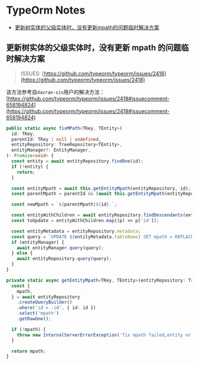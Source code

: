 # TypeOrm Notes

- [更新树实体的父级实体时，没有更新mpath的问题临时解决方案](更新树实体的父级实体时没有更新-mpath-的问题临时解决方案)

## 更新树实体的父级实体时，没有更新 mpath 的问题临时解决方案

> ISSUES: [https://github.com/typeorm/typeorm/issues/2418](https://github.com/typeorm/typeorm/issues/2418)

该方法参考自`davran-siv`用户的解决方法：[https://github.com/typeorm/typeorm/issues/2418#issuecomment-658194824](https://github.com/typeorm/typeorm/issues/2418#issuecomment-658194824)

```ts
public static async fixMPath<TKey, TEntity>(
  id: TKey,
  parentId: TKey | null | undefined,
  entityRepository: TreeRepository<TEntity>,
  entityManager?: EntityManager,
): Promise<void> {
  const entity = await entityRepository.findOne(id);
  if (!entity) {
    return;
  }

  const entityMpath = await this.getEntityMpath(entityRepository, id);
  const parentMpath = parentId && (await this.getEntityMpath(entityRepository, parentId));

  const newMpath = `${parentMpath}${id}.`;

  const entityWithChildren = await entityRepository.findDescendants(entity);
  const toUpdate = entityWithChildren.map((p) => p['id']);

  const entityMetadata = entityRepository.metadata;
  const query = `UPDATE ${entityMetadata.tableName} SET mpath = REPLACE(mpath, '${entityMpath}', '${newMpath}')  WHERE ${entityMetadata.tableName}.id IN (${toUpdate.join(',')})`;
  if (entityManager) {
    await entityManager.query(query);
  } else {
    await entityRepository.query(query);
  }
}

private static async getEntityMpath<TKey, TEntity>(entityRepository: TreeRepository<TEntity>, id: TKey): Promise<string> {
  const {
    mpath,
  } = await entityRepository
    .createQueryBuilder()
    .where('id = :id', { id: id })
    .select('mpath')
    .getRawOne();

  if (!mpath) {
    throw new InternalServerErrorException('fix mpath failed,entity or mpath not found.');
  }

  return mpath;
}
```
